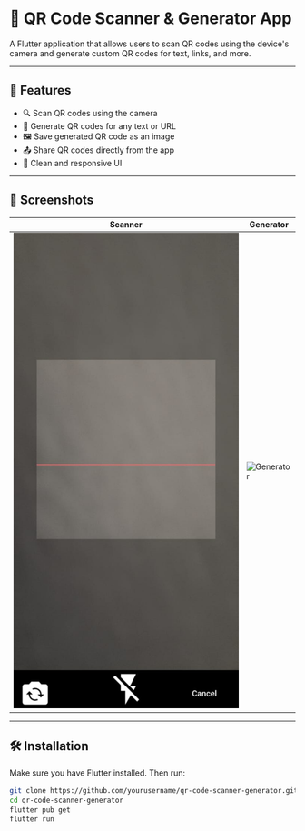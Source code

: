 # 📲 QR Code Scanner & Generator App

A Flutter application that allows users to scan QR codes using the device's camera and generate custom QR codes for text, links, and more.

---

## 🚀 Features

- 🔍 Scan QR codes using the camera
- 🧾 Generate QR codes for any text or URL
- 🖼 Save generated QR code as an image
- 📤 Share QR codes directly from the app
- 🧰 Clean and responsive UI

---

## 📸 Screenshots

| Scanner                               | Generator                                 |
|---------------------------------------|-------------------------------------------|
| ![Scanner](screenshots/QrScanner.jpg) | ![Generator](screenshots/QRGeneeator.jpg) |


---

## 🛠 Installation

Make sure you have Flutter installed. Then run:

```bash
git clone https://github.com/yourusername/qr-code-scanner-generator.git
cd qr-code-scanner-generator
flutter pub get
flutter run
